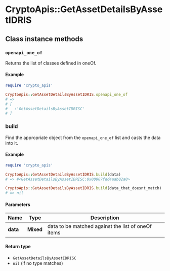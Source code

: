 # CryptoApis::GetAssetDetailsByAssetIDRIS

## Class instance methods

### `openapi_one_of`

Returns the list of classes defined in oneOf.

#### Example

```ruby
require 'crypto_apis'

CryptoApis::GetAssetDetailsByAssetIDRIS.openapi_one_of
# =>
# [
#   :'GetAssetDetailsByAssetIDRISC'
# ]
```

### build

Find the appropriate object from the `openapi_one_of` list and casts the data into it.

#### Example

```ruby
require 'crypto_apis'

CryptoApis::GetAssetDetailsByAssetIDRIS.build(data)
# => #<GetAssetDetailsByAssetIDRISC:0x00007fdd4aab02a0>

CryptoApis::GetAssetDetailsByAssetIDRIS.build(data_that_doesnt_match)
# => nil
```

#### Parameters

| Name | Type | Description |
| ---- | ---- | ----------- |
| **data** | **Mixed** | data to be matched against the list of oneOf items |

#### Return type

- `GetAssetDetailsByAssetIDRISC`
- `nil` (if no type matches)


